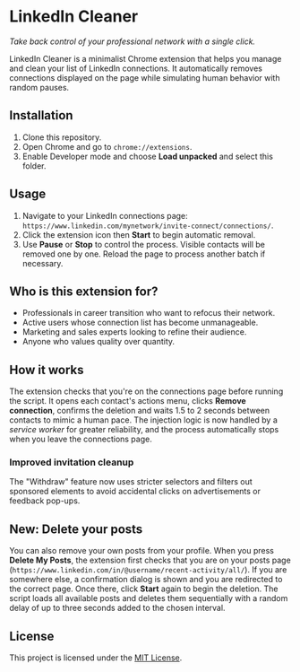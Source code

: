 # LinkedIn Cleaner

*Take back control of your professional network with a single click.*

LinkedIn Cleaner is a minimalist Chrome extension that helps you manage and clean your list of LinkedIn connections. It automatically removes connections displayed on the page while simulating human behavior with random pauses.

## Installation
1. Clone this repository.
2. Open Chrome and go to `chrome://extensions`.
3. Enable Developer mode and choose **Load unpacked** and select this folder.

## Usage
1. Navigate to your LinkedIn connections page: `https://www.linkedin.com/mynetwork/invite-connect/connections/`.
2. Click the extension icon then **Start** to begin automatic removal.
3. Use **Pause** or **Stop** to control the process. Visible contacts will be removed one by one. Reload the page to process another batch if necessary.

## Who is this extension for?
- Professionals in career transition who want to refocus their network.
- Active users whose connection list has become unmanageable.
- Marketing and sales experts looking to refine their audience.
- Anyone who values quality over quantity.

## How it works
The extension checks that you're on the connections page before running the script. It opens each contact's actions menu, clicks **Remove connection**, confirms the deletion and waits 1.5 to 2 seconds between contacts to mimic a human pace. The injection logic is now handled by a *service worker* for greater reliability, and the process automatically stops when you leave the connections page.

### Improved invitation cleanup
The "Withdraw" feature now uses stricter selectors and filters out sponsored elements to avoid accidental clicks on advertisements or feedback pop-ups.

## New: Delete your posts
You can also remove your own posts from your profile. When you press **Delete My Posts**, the extension first checks that you are on your posts page (`https://www.linkedin.com/in/@username/recent-activity/all/`). If you are somewhere else, a confirmation dialog is shown and you are redirected to the correct page. Once there, click **Start** again to begin the deletion. The script loads all available posts and deletes them sequentially with a random delay of up to three seconds added to the chosen interval.

## License
This project is licensed under the [MIT License](LICENSE).

